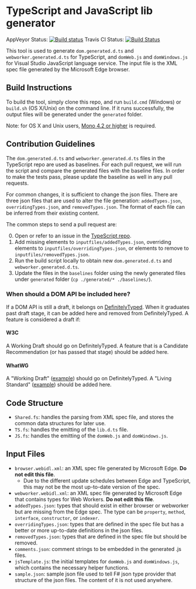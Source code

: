 # TypeScript and JavaScript lib generator

AppVeyor Status: [![Build status](https://ci.appveyor.com/api/projects/status/8oj3j7u6nvag1xvu/branch/master?svg=true)](https://ci.appveyor.com/project/zhengbli/tsjs-lib-generator/branch/master)
Travis CI Status: [![Build Status](https://travis-ci.org/Microsoft/TSJS-lib-generator.svg?branch=master)](https://travis-ci.org/Microsoft/TSJS-lib-generator)

This tool is used to generate `dom.generated.d.ts` and `webworker.generated.d.ts` for TypeScript, and `domWeb.js` and `domWindows.js` for Visual Studio JavaScript language service.
The input file is the XML spec file generated by the Microsoft Edge browser.

## Build Instructions

To build the tool, simply clone this repo, and run `build.cmd` (Windows) or `build.sh` (OS X/Unix) on the command line.
If it runs successfully, the output files will be generated under the `generated` folder.

Note: for OS X and Unix users, [Mono 4.2 or higher](http://www.mono-project.com/download/) is required.

## Contribution Guidelines

The `dom.generated.d.ts` and `webworker.generated.d.ts` files in the TypeScript repo are used as baselines.
For each pull request, we will run the script and compare the generated files with the baseline files.
In order to make the tests pass, please update the baseline as well in any pull requests.

For common changes, it is sufficient to change the json files.
There are three json files that are used to alter the file generation: `addedTypes.json`, `overridingTypes.json`, and `removedTypes.json`.
The format of each file can be inferred from their existing content.

The common steps to send a pull request are:

0. Open or refer to an issue in the [TypeScript repo](https://github.com/Microsoft/TypeScript).
1. Add missing elements to `inputfiles/addedTypes.json`, overriding elements to `inputfiles/overridingTypes.json`, or elements to remove to `inputfiles/removedTypes.json`.
2. Run the build script locally to obtain new `dom.generated.d.ts` and `webworker.generated.d.ts`.
3. Update the files in the `baselines` folder using the newly generated files
   under `generated` folder (`cp ./generated/* ./baselines/`).

### When should a DOM API be included here?

If a DOM API is still a draft, it belongs on [DefinitelyTyped](https://github.com/DefinitelyTyped/DefinitelyTyped#readme).
When it graduates past draft stage, it can be added here and removed from DefinitelyTyped.
A feature is considered a draft if:

#### W3C

A Working Draft should go on DefinitelyTyped.
A feature that is a Candidate Recommendation (or has passed that stage) should be added here.

#### WhatWG

A "Working Draft" ([example](https://whatwg.org/specs/web-controls/current-work/)) should go on DefinitelyTyped.
A "Living Standard" ([example](https://xhr.spec.whatwg.org/)) should be added here.


## Code Structure

- `Shared.fs`: handles the parsing from XML spec file, and stores the common data structures for later use.
- `TS.fs`: handles the emitting of the `lib.d.ts` file.
- `JS.fs`: handles the emitting of the `domWeb.js` and `domWindows.js`.

## Input Files

- `browser.webidl.xml`: an XML spec file generated by Microsoft Edge. **Do not edit this file**.
    - Due to the different update schedules between Edge and TypeScript, this may not be the most up-to-date version of the spec.
- `webworker.webidl.xml`: an XML spec file generated by Microsoft Edge that contains types for Web Workers. **Do not edit this file**.
- `addedTypes.json`: types that should exist in either browser or webworker but are missing from the Edge spec. The type can be `property`, `method`, `interface`, `constructor`, or `indexer`.
- `overridingTypes.json`: types that are defined in the spec file but has a better or more up-to-date definitions in the json files.
- `removedTypes.json`: types that are defined in the spec file but should be removed.
- `comments.json`: comment strings to be embedded in the generated .js files.
- `jsTemplate.js`: the initial templates for `domWeb.js` and `domWindows.js`, which contains the necessary helper functions.
- `sample.json`: sample json file used to tell F# json type provider that structure of the json files. The content of it is not used anywhere.
